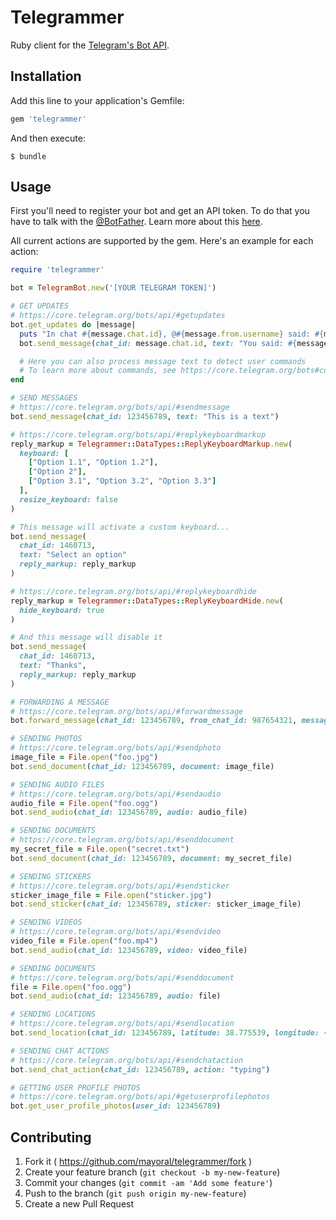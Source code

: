 # Telegrammer

Ruby client for the [Telegram's Bot API](https://core.telegram.org/bots/api).

## Installation

Add this line to your application's Gemfile:

```ruby
gem 'telegrammer'
```

And then execute:

    $ bundle

## Usage

First you'll need to register your bot and get an API token. To do that you have to talk with the [@BotFather](https://telegram.me/botfather).
Learn more about this [here](https://core.telegram.org/bots).

All current actions are supported by the gem. Here's an example for each action:

```ruby
require 'telegrammer'

bot = TelegramBot.new('[YOUR TELEGRAM TOKEN]')

# GET UPDATES
# https://core.telegram.org/bots/api/#getupdates
bot.get_updates do |message|
  puts "In chat #{message.chat.id}, @#{message.from.username} said: #{message.text}"
  bot.send_message(chat_id: message.chat.id, text: "You said: #{message.text}")

  # Here you can also process message text to detect user commands
  # To learn more about commands, see https://core.telegram.org/bots#commands
end

# SEND MESSAGES
# https://core.telegram.org/bots/api/#sendmessage
bot.send_message(chat_id: 123456789, text: "This is a text")

# https://core.telegram.org/bots/api/#replykeyboardmarkup
reply_markup = Telegrammer::DataTypes::ReplyKeyboardMarkup.new(
  keyboard: [
    ["Option 1.1", "Option 1.2"],
    ["Option 2"],
    ["Option 3.1", "Option 3.2", "Option 3.3"]
  ],
  resize_keyboard: false
)

# This message will activate a custom keyboard...
bot.send_message(
  chat_id: 1460713,
  text: "Select an option"
  reply_markup: reply_markup
)

# https://core.telegram.org/bots/api/#replykeyboardhide
reply_markup = Telegrammer::DataTypes::ReplyKeyboardHide.new(
  hide_keyboard: true
)

# And this message will disable it
bot.send_message(
  chat_id: 1460713,
  text: "Thanks",
  reply_markup: reply_markup
)

# FORWARDING A MESSAGE
# https://core.telegram.org/bots/api/#forwardmessage
bot.forward_message(chat_id: 123456789, from_chat_id: 987654321, message_id: 111222333)

# SENDING PHOTOS
# https://core.telegram.org/bots/api/#sendphoto
image_file = File.open("foo.jpg")
bot.send_document(chat_id: 123456789, document: image_file)

# SENDING AUDIO FILES
# https://core.telegram.org/bots/api/#sendaudio
audio_file = File.open("foo.ogg")
bot.send_audio(chat_id: 123456789, audio: audio_file)

# SENDING DOCUMENTS
# https://core.telegram.org/bots/api/#senddocument
my_secret_file = File.open("secret.txt")
bot.send_document(chat_id: 123456789, document: my_secret_file)

# SENDING STICKERS
# https://core.telegram.org/bots/api/#sendsticker
sticker_image_file = File.open("sticker.jpg")
bot.send_sticker(chat_id: 123456789, sticker: sticker_image_file)

# SENDING VIDEOS
# https://core.telegram.org/bots/api/#sendvideo
video_file = File.open("foo.mp4")
bot.send_audio(chat_id: 123456789, video: video_file)

# SENDING DOCUMENTS
# https://core.telegram.org/bots/api/#senddocument
file = File.open("foo.ogg")
bot.send_audio(chat_id: 123456789, audio: file)

# SENDING LOCATIONS
# https://core.telegram.org/bots/api/#sendlocation
bot.send_location(chat_id: 123456789, latitude: 38.775539, longitude: -4.829988)

# SENDING CHAT ACTIONS
# https://core.telegram.org/bots/api/#sendchataction
bot.send_chat_action(chat_id: 123456789, action: "typing")

# GETTING USER PROFILE PHOTOS
# https://core.telegram.org/bots/api/#getuserprofilephotos
bot.get_user_profile_photos(user_id: 123456789)
```

## Contributing

1. Fork it ( https://github.com/mayoral/telegrammer/fork )
2. Create your feature branch (`git checkout -b my-new-feature`)
3. Commit your changes (`git commit -am 'Add some feature'`)
4. Push to the branch (`git push origin my-new-feature`)
5. Create a new Pull Request
